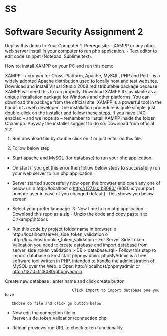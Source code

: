 # SS
# Software Security Assignment 2 
Deploy this demo to Your Computer 1. Prerequisite - XAMPP or any other web server install in your computer to run php application. - Text editor to edit code snippet (Notepad, Sublime text). 
 
How to: install XAMPP on your PC and run this demo 
 
XAMPP – acronym for Cross-Platform, Apache, MySQL, PHP and Perl – is a widely adopted Apache distribution used to locally host and test websites. 
Download and Install Visual Studio 2008 redistributable package because XAMPP will need this to run properly. 
Download XAMPP It’s available as a unique installation package for Windows and other platforms. You can download the package from the official site. 
XAMPP is a powerful tool in the hands of a web developer. 
The installation procedure is quite simple, just double-click on the installer and follow these steps. 
If you have UAC enabled – and we hope so – remember to install XAMPP inside the folder C:\xampp. Anyway the installer suggest to do so: Download from official site 
 
 
1. Run download file by double click on it or just enter on this file. 
 
2. Follow below step 
 
 

 
 
 

 
 
 

 
 
 
- Start apache and MySQL (for database) to run your php application. 

 
- On start if you get this error then follow below steps to successfully run your web server to run php application. 
 
 
 

 
 
 
- Server started successfully now open the browser and open any one of below url o http://localhost o http://127.0.0.1:8080/ (8080 is your port number user in case of you changed default). This shows you below screen 

 
- Select your prefer language. 3. Now time to run php application. - Download this repo as a zip - Unzip the code and copy paste it to C:\xampp\htdocs 
 
- Run this code by project folder name in browser. o http://localhost/server_side_token_validation  o http://localhost/cookie_token_validation  - For Server Side Token Validation you need to create database and import database from server_side_token_validation > DB > database.sql - Follow this step to import database o First start phpmyadmin. phpMyAdmin is a free software tool written in PHP, intended to handle the administration of MySQL over the Web. o Open http://localhost/phpmyadmin or http://127.0.0.1:8080/phpmyadmin 
 
 
 
Create new database : enter name and click create button 
 
 
 
 
 
                                  Click import to import database one you have  
                     
       Choose db file and click go button below 
 

 
 
- Now edit the connection file in /server_side_token_validation/connection.php 
 
- Reload previews run URL to check token functionality. 

